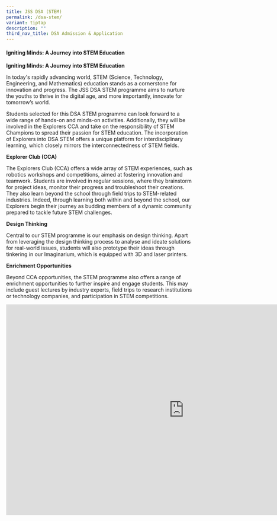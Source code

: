```yaml
---
title: JSS DSA (STEM)
permalink: /dsa-stem/
variant: tiptap
description: ""
third_nav_title: DSA Admission & Application
---
```

<h4><strong>Igniting Minds: A Journey into STEM Education</strong></h4>
<p><strong>Igniting Minds: A Journey into STEM Education</strong>
</p>
<p>In today's rapidly advancing world, STEM (Science, Technology, Engineering,
and Mathematics) education stands as a cornerstone for innovation and progress.
The JSS DSA STEM programme aims to nurture the youths to thrive in the
digital age, and more importantly, innovate for tomorrow’s world.</p>
<p>Students selected for this DSA STEM programme can look forward to a wide
range of hands-on and minds-on activities. Additionally, they will be involved
in the Explorers CCA and take on the responsibility of STEM Champions to
spread their passion for STEM education. The incorporation of Explorers
into DSA STEM offers a unique platform for interdisciplinary learning,
which closely mirrors the interconnectedness of STEM fields.</p>
<p><strong>Explorer Club (CCA)</strong>
</p>
<p>The Explorers Club (CCA) offers a wide array of STEM experiences, such
as robotics workshops and competitions, aimed at fostering innovation and
teamwork. Students are involved in regular sessions, where they brainstorm
for project ideas, monitor their progress and troubleshoot their creations.
They also learn beyond the school through field trips to STEM-related industries.
Indeed, through learning both within and beyond the school, our Explorers
begin their journey as budding members of a dynamic community prepared
to tackle future STEM challenges.</p>
<p><strong>Design Thinking</strong>
</p>
<p>Central to our STEM programme is our emphasis on design thinking. Apart
from leveraging the design thinking process to analyse and ideate solutions
for real-world issues, students will also prototype their ideas through
tinkering in our Imaginarium, which is equipped with 3D and laser printers.</p>
<p></p>
<p><strong>Enrichment Opportunities</strong>
</p>
<p>Beyond CCA opportunities, the STEM programme also offers a range of enrichment
opportunities to further inspire and engage students. This may include
guest lectures by industry experts, field trips to research institutions
or technology companies, and participation in STEM competitions.</p>
<div class="iframe-wrapper">
<iframe height="569" width="960" allowfullscreen="true" frameborder="0" src="https://docs.google.com/presentation/d/e/2PACX-1vRHUxwUxZhCxUzv0nvO_4S8j6z4eQX_z9l-zvRBXSAhg1UaogNdRCfZHeMtnm4qow/embed?start=true&amp;loop=true&amp;delayms=3000"></iframe>
</div>
<p></p>